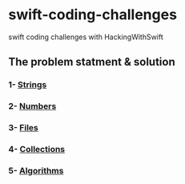 # swift-coding-challenges
swift coding challenges with HackingWithSwift 

## The problem statment & solution

### 1- [Strings](https://github.com/ahmedessmat5254/swift-coding-challenges/tree/main/String)
### 2- [Numbers](https://github.com/ahmedessmat5254/swift-coding-challenges)
### 3- [Files](https://github.com/ahmedessmat5254/swift-coding-challenges)
### 4- [Collections](https://github.com/ahmedessmat5254/swift-coding-challenges)
### 5- [Algorithms](https://github.com/ahmedessmat5254/swift-coding-challenges)
